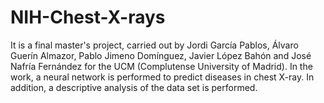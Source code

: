 # NIH-Chest-X-rays
It is a final master's project, carried out by Jordi García Pablos, Álvaro Guerín Almazor, Pablo Jimeno Domínguez, Javier López Bahón and José Nafría Fernández for the UCM (Complutense University of Madrid). In the work, a neural network is performed to predict diseases in chest X-ray. In addition, a descriptive analysis of the data set is performed.
